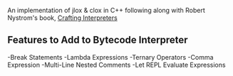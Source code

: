 An implementation of jlox & clox in C++ following along with Robert Nystrom's book, [Crafting Interpreters](https://craftinginterpreters.com/)

## Features to Add to Bytecode Interpreter
-Break Statements
-Lambda Expressions
-Ternary Operators
-Comma Expression
-Multi-Line Nested Comments
-Let REPL Evaluate Expressions